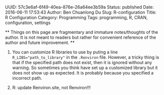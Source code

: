 UUID: 57c3e6af-6f49-40ea-876e-26a64ee3b59a
Status: published
Date: 2016-06-11 17:53:43
Author: Ben Chuanlong Du
Slug: R-configuration
Title: R Configuration
Category: Programming
Tags: programming, R, CRAN, configuration, settings

**
Things on this page are
fragmentary and immature notes/thoughts of the author.
It is not meant to readers
but rather for convenient reference of the author and future improvement.
**

1. You can customize R libraries to use 
by puting a line `R_LIBS="path_to_library"` in the `.Renviron` file.
However, 
a tricky thing is that if the specified path does not exist,
then it is ignored without any warning.
So sometimes you think have set up a customized library 
but it does not show up as expected. 
It is probably because you specified a incorrect path.

2. R: update Renviron.site, not Renviron!!!
